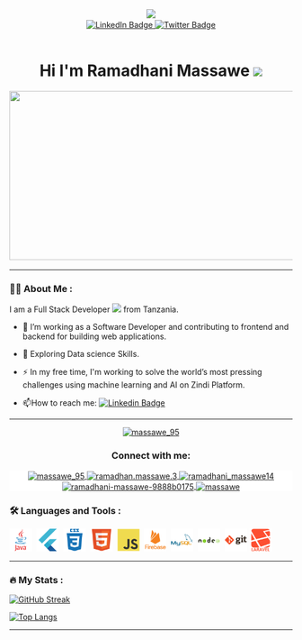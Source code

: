 <div id="header" align="center">
  <img src="https://media.giphy.com/media/M9gbBd9nbDrOTu1Mqx/giphy.gif" width="100"/>
  <div id="badges">
    <a href="https://www.linkedin.com/in/ramadhani-massawe-9888b0175/">
      <img src="https://img.shields.io/badge/LinkedIn-blue?style=for-the-badge&logo=linkedin&logoColor=white" alt="LinkedIn  Badge"/>
    </a>
    <a href="https://mobile.twitter.com/massawe_95">
      <img src="https://img.shields.io/badge/Twitter-blue?username=massawe_95&style=for-the-badge&logo=twitter&logoColor=white" alt="Twitter Badge"/>
    </a>
  </div>
  <img src="https://komarev.com/ghpvc/?username=Massawe14&style=flat-square&color=blue" alt=""/>
  <h1>
    Hi I'm Ramadhani Massawe
    <img src="https://media.giphy.com/media/hvRJCLFzcasrR4ia7z/giphy.gif" width="30px"/>
  </h1>
</div>
<div align="center">
  <img src="https://media.giphy.com/media/dWesBcTLavkZuG35MI/giphy.gif" width="600" height="300"/>
</div>

---

### :woman_technologist: About Me :
I am a Full Stack Developer <img src="https://media.giphy.com/media/WUlplcMpOCEmTGBtBW/giphy.gif" width="30"> from Tanzania.
- :telescope: I’m working as a Software Developer and contributing to frontend and backend for building web applications.

- :seedling: Exploring Data science Skills.

- :zap: In my free time, I'm working to solve the world’s most pressing challenges using machine learning and AI on Zindi Platform.

- :mailbox:How to reach me: [![Linkedin Badge](https://img.shields.io/badge/-Massawe-blue?style=flat&logo=Linkedin&logoColor=white)](https://www.linkedin.com/in/ramadhani-massawe-9888b0175/)

---
<p align="center"> 
  <a href="https://mobile.twitter.com/massawe_95" target="_blank">
    <img src="https://img.shields.io/twitter/follow/massawe_95?logo=twitter&style=for-the-badge" alt="massawe_95" />
  </a> 
</p>

<h3 align="center">Connect with me:</h3>

<p align="center" style="background: #fff;">
  <a href="https://twitter.com/massawe_95" target="blank">
    <img align="center" src="https://cdn.jsdelivr.net/npm/simple-icons@3.0.1/icons/twitter.svg" alt="massawe_95" height="30" width="40" />
  </a>

  <a href="https://facebook.com/ramadhan.massawe.3" target="blank">
    <img align="center" src="https://cdn.jsdelivr.net/npm/simple-icons@3.0.1/icons/facebook.svg" alt="ramadhan.massawe.3" height="30" width="40" />
  </a>

  <a href="https://www.instagram.com/ramadhani_massawe14/" target="blank">
    <img align="center" src="https://cdn.jsdelivr.net/npm/simple-icons@3.0.1/icons/instagram.svg" alt="ramadhani_massawe14" height="30" width="40" />
  </a>

  <a href="https://www.linkedin.com/in/ramadhani-massawe-9888b0175/" target="blank">
    <img align="center" src="https://cdn.jsdelivr.net/npm/simple-icons@3.0.1/icons/linkedin.svg" alt="ramadhani-massawe-9888b0175" height="30" width="40" />
  </a>

  <a href="https://zindi.africa/users/massawe" target="blank">
    <img align="center" src="https://cdn.jsdelivr.net/npm/simple-icons@3.0.1/icons/zindi.svg" alt="massawe" height="30" width="40" />
  </a>
</p>

### :hammer_and_wrench: Languages and Tools :
<div>
  <img src="https://github.com/devicons/devicon/blob/master/icons/java/java-original-wordmark.svg" title="Java" alt="Java" width="40" height="40"/>&nbsp;
  <img src="https://github.com/devicons/devicon/blob/master/icons/flutter/flutter-original.svg" title="Flutter" alt="Flutter" width="40" height="40"/>&nbsp;
  <img src="https://github.com/devicons/devicon/blob/master/icons/css3/css3-plain-wordmark.svg"  title="CSS3" alt="CSS" width="40" height="40"/>&nbsp;
  <img src="https://github.com/devicons/devicon/blob/master/icons/html5/html5-original.svg" title="HTML5" alt="HTML" width="40" height="40"/>&nbsp;
  <img src="https://github.com/devicons/devicon/blob/master/icons/javascript/javascript-original.svg" title="JavaScript" alt="JavaScript" width="40" height="40"/>&nbsp;
  <img src="https://github.com/devicons/devicon/blob/master/icons/firebase/firebase-plain-wordmark.svg" title="Firebase" alt="Firebase" width="40" height="40"/>&nbsp;
  <img src="https://github.com/devicons/devicon/blob/master/icons/mysql/mysql-original-wordmark.svg" title="MySQL"  alt="MySQL" width="40" height="40"/>&nbsp;
  <img src="https://github.com/devicons/devicon/blob/master/icons/nodejs/nodejs-original-wordmark.svg" title="NodeJS" alt="NodeJS" width="40" height="40"/>&nbsp;
  <img src="https://github.com/devicons/devicon/blob/master/icons/git/git-original-wordmark.svg" title="Git" **alt="Git" width="40" height="40"/>
  <img src="https://github.com/devicons/devicon/blob/master/icons/laravel/laravel-plain-wordmark.svg" title="Laravel" **alt="Laravel" width="40" height="40"/>&nbsp;
</div>

---

### :fire: My Stats :
[![GitHub Streak](http://github-readme-streak-stats.herokuapp.com?user=Massawe14&theme=dark&background=000000)](https://git.io/streak-stats)

[![Top Langs](https://github-readme-stats.vercel.app/api/top-langs/?username=Massawe14&layout=compact&theme=vision-friendly-dark)](https://github.com/anuraghazra/github-readme-stats)

---
